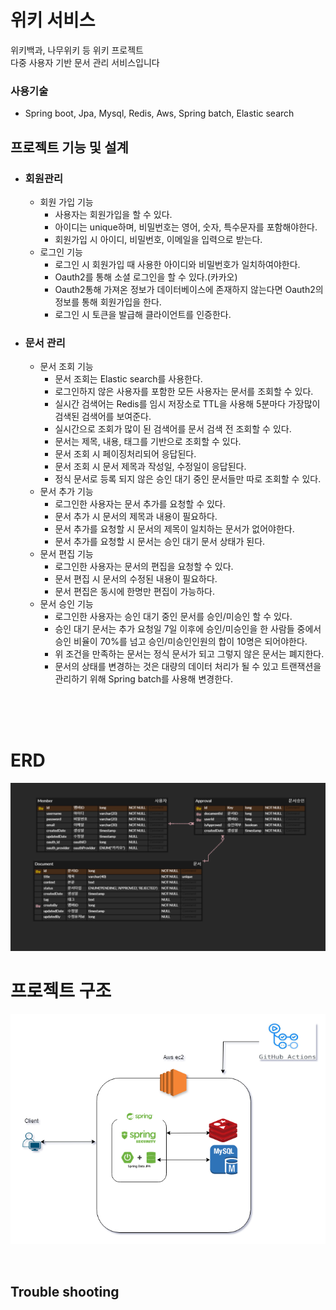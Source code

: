 # 위키 서비스

위키백과, 나무위키 등 위키 프로젝트 <br/>
다중 사용자 기반 문서 관리 서비스입니다

### 사용기술 
* Spring boot, Jpa, Mysql, Redis, Aws, Spring batch, Elastic search

## 프로젝트 기능 및 설계
* ### 회원관리
  * 회원 가입 기능
    * 사용자는 회원가입을 할 수 있다.
    * 아이디는 unique하며, 비밀번호는 영어, 숫자, 특수문자를 포함해야한다.
    * 회원가입 시 아이디, 비밀번호, 이메일을 입력으로 받는다.
  * 로그인 기능
    * 로그인 시 회원가입 때 사용한 아이디와 비밀번호가 일치하여야한다.
    * Oauth2를 통해 소셜 로그인을 할 수 있다.(카카오)
    * Oauth2통해 가져온 정보가 데이터베이스에 존재하지 않는다면 Oauth2의 정보를 통해 회원가입을 한다.
    * 로그인 시 토큰을 발급해 클라이언트를 인증한다. 
    
* ### 문서 관리
  * 문서 조회 기능
    * 문서 조회는 Elastic search를 사용한다. 
    * 로그인하지 않은 사용자를 포함한 모든 사용자는 문서를 조회할 수 있다.
    * 실시간 검색어는 Redis를 임시 저장소로 TTL을 사용해 5분마다 가장많이 검색된 검색어를 보여준다.
    * 실시간으로 조회가 많이 된 검색어를 문서 검색 전 조회할 수 있다.
    * 문서는 제목, 내용, 태그를 기반으로 조회할 수 있다.
    * 문서 조회 시 페이징처리되어 응답된다.
    * 문서 조회 시 문서 제목과 작성일, 수정일이 응답된다.
    * 정식 문서로 등록 되지 않은 승인 대기 중인 문서들만 따로 조회할 수 있다.
  * 문서 추가 기능
    * 로그인한 사용자는 문서 추가를 요청할 수 있다.
    * 문서 추가 시 문서의 제목과 내용이 필요하다. 
    * 문서 추가를 요청할 시 문서의 제목이 일치하는 문서가 없어야한다. 
    * 문서 추가를 요청할 시 문서는 승인 대기 문서 상태가 된다.
  * 문서 편집 기능 
    * 로그인한 사용자는 문서의 편집을 요청할 수 있다.
    * 문서 편집 시 문서의 수정된 내용이 필요하다.
    * 문서 편집은 동시에 한명만 편집이 가능하다.
  * 문서 승인 기능 
    * 로그인한 사용자는 승인 대기 중인 문서를 승인/미승인 할 수 있다.
    * 승인 대기 문서는 추가 요청일 7일 이후에 승인/미승인을 한 사람들 중에서 승인 비율이 70%를 넘고 승인/미승인인원의 합이 10명은 되어야한다.
    * 위 조건을 만족하는 문서는 정식 문서가 되고 그렇지 않은 문서는 폐지한다.
    * 문서의 상태를 변경하는 것은 대량의 데이터 처리가 될 수 있고 트랜잭션을 관리하기 위해 Spring batch를 사용해 변경한다.

<br/><br/><br/>
# ERD
![img_4.png](img_4.png)
# 프로젝트 구조
![img_1.png](img_1.png)

<br/>

## Trouble shooting